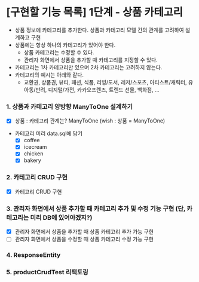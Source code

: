 # [구현할 기능 목록] 1단계 - 상품 카테고리
- 상품 정보에 카테고리를 추가한다. 상품과 카테고리 모델 간의 관계를 고려하여 설계하고 구현
- 상품에는 항상 하나의 카테고리가 있어야 한다.
  - 상품 카테고리는 수정할 수 있다.
  - 관리자 화면에서 상품을 추가할 때 카테고리를 지정할 수 있다.
- 카테고리는 1차 카테고리만 있으며 2차 카테고리는 고려하지 않는다. 
- 카테고리의 예시는 아래와 같다.
  - 교환권, 상품권, 뷰티, 패션, 식품, 리빙/도서, 레저/스포츠, 아티스트/캐릭터, 유아동/반려, 디지털/가전, 카카오프렌즈, 트렌드 선물, 백화점, ...

### 1. 상품과 카테고리 양방향 ManyToOne 설계하기
- [x] 상품 : 카테고리 관계는? ManyToOne  (wish : 상품 = ManyToOne)
- 카테고리 미리 data.sql에 담기 
  - [x] coffee
  - [x] icecream
  - [x] chicken
  - [x] bakery

### 2. 카테고리 CRUD 구현
- [x] 카테고리 CRUD 구현 

### 3. 관리자 화면에서 상품 추가할 때 카테고리 추가 및 수정 기능 구현 (단, 카테고리는 미리 DB에 있어야겠지?)
- [x] 관리자 화면에서 상품을 추가할 때 상품 카테고리 추가 가능 구현
- [ ] 관리자 화면에서 상품을 수정할 때 상품 카테고리 수정 가능 구현 

### 4. ResponseEntity

### 5. productCrudTest 리팩토링

